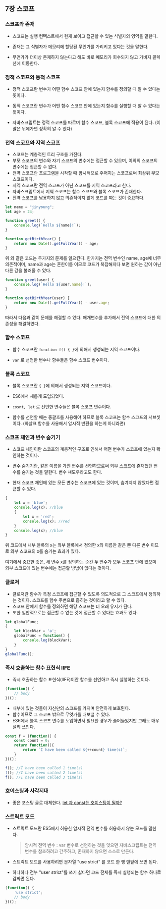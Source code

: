 ## 7장 스코프



### 스코프와 존재

- 스코프는 실행 컨택스트에서 현재 보이고 접근할 수 있는 식별자의 영역을 말한다.

- 존재는 그 식별자가 메모리에 할당된 무언가를 가리키고 있다는 것을 말한다.

- 무언가가 더이상 존재하지 않는다고 해도 바로 메모리가 회수되지 않고 가비지 콜렉션에 이동한다.

  

### 정적 스코프와 동적 스코프

- 정적 스코프란 변수가 어떤 함수 스코프 안에 있는지 함수를 정의할 때 알 수 있다는 뜻이다.

- 동적 스코프란 변수가 어떤 함수 스코프 안에 있는지 함수를 실행할 때 알 수 있다는 뜻이다.

- 자바스크립트는 정적 스코프를 따르며 함수 스코프, 블록 스코프에 적용이 된다. (이말은 뒤에가면 정확히 알 수 있다)

  

### 전역 스코프와 지역 스코프

- 스코프는 계층적인 트리 구조를 가진다.
- 부모 스코프의 변수와 자기 스코프의 변수에는 접근할 수 있으며, 이외의 스코프의 변수에는 접근할 수 없다.
- 전역 스코프란 프로그램을 시작할 때 암시적으로 주어지는 스코프로써 최상위 부모 스코프이다.
- 지역 스코프란 전역 스코프가 아닌 스코프를 지역 스코프라고 한다.
- 자바스크립트에서 지역 스코프는 함수 스코프와 블록 스코프가 존재한다.
- 전역 스코프를 남용하지 않고 의존적이지 않게 코드를 짜는 것이 중요하다.

```javascript
let name = "jinyoung";
let age = 24;

function greet() {
    console.log(`Hello ${name}!`);
}

function getBirthYear() {
    return new Date().getFullYear() - age;
}
```

위 와 같은 코드는 두가지의 문제를 일으킨다. 한가지는 전역 변수인 name, age에 너무 의존적이며,  name과 age는 흔한이름 이므로 코드가 복잡해지다 보면 원하는 값이 아닌 다른 값을 불러올 수 있다.

```javascript
function greet(user) {
    console.log(`Hello ${user.name}!`);
}

function getBirthYear(user) {
    return new Date().getFullYear() - user.age;
}
```

따라서 다음과 같이 문제를 해결할 수 있다. 매개변수를 추가해서 전역 스코프에 대한 의존성을 해결하였다.



### 함수 스코프

- 함수 스코프란 `function f() { }`에 의해서 생성되는 지역 스코프이다.

- `var` 로 선언한 변수나 함수들은 함수 스코프 변수이다.

  

### 블록 스코프

- 블록 스코프란 `{ }`에 의해서 생성되는 지역 스코프이다.

- ES6에서 새롭게 도입되었다.

-  `cosnt, let` 로 선언한 변수들은 블록 스코프 변수이다.

- 함수를 선언할 때는 중괄호를 사용해야 하므로 블록 스코프는 함수 스코프의 서브셋이다. (화살표 함수를 사용해서 암시적 반환을 하는게 아니라면)



### 스코프 체인과 변수 숨기기

- 스코프 체인이란 스코프의 계층적인 구조로 인해서 어떤 변수가 스코프에 있는지 확인하는 것이다.

- 변수 숨기기란, 같은 이름을 가진 변수를 선언하므로써 외부 스코프에 존재했던 변수를 숨기는 것을 말한다. 변수 섀도우라고도 한다.

- 현재 스코프 체인에 있는 모든 변수는 스코프에 있는 것이며, 숨겨지지 않았다면 접근할 수 있다.

```javascript
{
    let x = 'blue';
    console.log(x); //blue
    {
        let x = 'red';
        console.log(x); //red
    }
    console.log(x); //blue
}
```

 위 코드에서 내부 블록의 x는 외부 블록에서 정의한 x와 이름만 같은 뿐 다른 변수 이므로 외부 스코프의 x를 숨기는 효과가 있다. 

 여기에서 중요한 것은, 새 변수 x를 정의하는 순간 두 변수가 모두 스코프 안에 있으며 외부 스코프에 있는 변수에는 접근할 방법이 없다는 것이다.



### 클로저

- 클로저란 함수가 특정 스코프에 접근할 수 있도록 의도적으로 그 스코프에서 정의하는 것이다. 스코프를 함수 주변으로 좁히는 것이라고 할 수 있다.
- 스코프 안에서 함수를 정의하면 해당 스코프는 더 오래 유지가 된다.
- 또한 일반적으로는 접근할 수 없는 것에 접근할 수 있다는 효과도 있다.

```javascript
let globalFunc;
{
    let blockVar = 'a';
    globalFunc = function() {
        console.log(blockVar);
    }
}
globalFunc();
```



### 즉시 호출하는 함수 표현식 IIFE

- 즉시 호출하는 함수 표현식(IIFE)이란 함수를 선언하고 즉시 실행하는 것이다.

```javascript
(function() {
    // body
})();
```

- 내부에 있는 것들이 자신만의 스코프를 가지며 안전하게 보호된다.
- 함수이므로 그 스코프 밖으로 무엇가를 내보낼 수 있다.
- ES6에서 블록 스코프 변수를 도입하면서 필요한 경우가 줄어들었지만 그래도 매우 널리 쓰인다.

```js
const f = (function() {
	const count = 0;
	return function(){
		return `I have been called ${++count} time(s)`;
	}
})();

f(); //I have been called 1 time(s)
f(); //I have been called 2 time(s)
f(); //I have been called 3 time(s)
```



### 호이스팅과 사각지대

- 좋은 포스팅 글로 대체한다. [let 과 const는 호이스팅이 될까?](https://medium.com/korbit-engineering/let과-const는-호이스팅-될까-72fcf2fac365)




### 스트릭트 모드

- 스트릭트 모드란 ES5에서 허용한 암시적 전역 변수를 허용하지 않는 모드를 말한다.

  > 암시적 전역 변수 : var 변수로 선언하는 것을 잊으면 자바스크립트는 전역 변수를 참조하려고 간주하고, 존재하지 않으면 스스로 만든다.

- 스트릭트 모드를 사용하려면 문자열 "use strict" 를 코드 한 행 맨앞에 쓰면 된다.

- 하나하나 전부 "user strict"를 쓰기 싫다면 코드 전체를 즉시 실행되는 함수 하나로 감싸면 된다.

```javascript
(function() {
    'use strict';
    // body
})();
```

